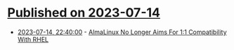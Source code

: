 # [Published on 2023-07-14](index.md)

* [2023-07-14, 22:40:00](https://linux.slashdot.org/story/23/07/14/215209/almalinux-no-longer-aims-for-11-compatibility-with-rhel?utm_source=rss1.0mainlinkanon&utm_medium=feed) - [AlmaLinux No Longer Aims For 1:1 Compatibility With RHEL](https://linux.slashdot.org/story/23/07/14/215209/almalinux-no-longer-aims-for-11-compatibility-with-rhel?utm_source=rss1.0mainlinkanon&utm_medium=feed)
